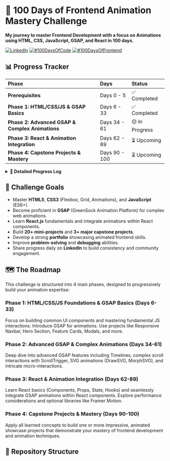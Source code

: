 # 🚀 100 Days of Frontend Animation Mastery Challenge

**My journey to master Frontend Development with a focus on Animations using HTML, CSS, JavaScript, GSAP, and React in 100 days.**

[![LinkedIn](https://img.shields.io/badge/Connect%20on-LinkedIn-blue?style=flat&logo=linkedin)](YOUR_LINKEDIN_PROFILE)
[![#100DaysOfCode](https://img.shields.io/badge/%23-100DaysOfCode-000000.svg?style=flat&logo=codecademy)](https://www.100daysofcode.com/)
[![#100DaysOfFrontend](https://img.shields.io/badge/%23-100DaysOfFrontend-3498db.svg?style=flat&logo=html5&logoColor=white)](https://github.com/topics/100-days-of-code)

## 📊 Progress Tracker

| Phase | Days | Status |
| :--- | :--- | :--- |
| **Prerequisites** | Days 0 - 5 | ✅ Completed |
| **Phase 1: HTML/CSS/JS & GSAP Basics** | Days 6 - 33 | ✅ Completed |
| **Phase 2: Advanced GSAP & Complex Animations** | Days 34 - 61 | 🟡 In Progress |
| **Phase 3: React & Animation Integration** | Days 62 - 89 | ⏳ Upcoming |
| **Phase 4: Capstone Projects & Mastery** | Days 90 - 100 | ⏳ Upcoming |

<details>
<summary><strong>📅 Detailed Progress Log</strong></summary>

### Prerequisites (Days 0-5): Setting Up & Review

- [x] **Day 0:** Environment Setup (VS Code, Git, Node.js, npm/yarn/pnpm, GitHub)
- [x] **Day 1:** HTML Review & Static Page
- [x] **Day 2:** CSS Review (Flexbox, Grid)
- [x] **Day 3:** JS Review (DOM Manipulation)
- [x] **Day 4:** Tailwind CSS Review
- [x] **Day 5:** Challenge Planning & Structure

### Phase 1: HTML/CSS/JS Foundations & GSAP Basics (Days 6-33)

#### Week 1 (Days 6-12): Core UI Components
- [x] **Day 6:** Responsive Navigation Bar
- [x] **Day 7:** Hero Section with CTA
- [x] **Day 8:** Feature Cards Grid
- [x] **Day 9:** Simple Pricing Table
- [x] **Day 10:** Testimonial/Review Card
- [x] **Day 11:** FAQ Accordion
- [x] **Day 12:** Basic Footer

#### Week 2 (Days 13-19): Interactivity & Simple Animations
- [x] **Day 13:** Image Slider (Manual)
- [x] **Day 14:** Simple Modal Popup
- [x] **Day 15:** Countdown Timer
- [x] **Day 16:** Progress Bar
- [x] **Day 17:** Contact Form with Validation
- [x] **Day 18:** Interactive Button Animation
- [x] **Day 19:** Simple To-Do List

#### Week 3 (Days 20-26): Introducing GSAP
- [x] **Day 20:** GSAP Setup & Basic Tween
- [x] **Day 21:** GSAP Stagger Animation
- [x] **Day 22:** Button Click Animation (GSAP)
- [x] **Day 23:** Animated Modal (GSAP)
- [x] **Day 24:** Animated FAQ Accordion (GSAP)
- [x] **Day 25:** ScrollTrigger Intro
- [x] **Day 26:** ScrollTrigger Pinning

#### Week 4 (Days 27-33): GSAP Deep Dive & Portfolio Prep
- [x] **Day 27:** Text Animation
- [x] **Day 28:** Image Gallery with Lightbox Effect
- [x] **Day 29:** Animated Progress Steps
- [x] **Day 30:** Loading Animation
- [x] **Day 31:** Personal Portfolio Landing Page
- [x] **Day 32:** Responsive Portfolio Sections
- [x] **Day 33:** Portfolio Project Showcase Grid

### Phase 2: Advanced GSAP & Complex Animations (Days 34-61)

#### Week 5 (Days 34-40): GSAP Timelines & Sequences
- [ ] **Day 34:** GSAP Timeline Basics
- [ ] **Day 35:** Nested Timelines
- [ ] **Day 36:** Controlling Timelines
- [ ] **Day 37:** Animated Hero Section
- [ ] **Day 38:** Animated Feature Section
- [ ] **Day 39:** Animated Testimonials Carousel
- [ ] **Day 40:** Animated Pricing Table

#### Week 6 (Days 41-47): Advanced ScrollTrigger
- [ ] **Day 41:** ScrollTrigger Markers & Refresh
- [ ] **Day 42:** ScrollTrigger Toggle Actions
- [ ] **Day 43:** ScrollTrigger Scrubbing
- [ ] **Day 44:** ScrollTrigger Horizontal Scroll
- [ ] **Day 45:** ScrollTrigger Layers
- [ ] **Day 46:** ScrollTrigger Refresh & Match Media
- [ ] **Day 47:** Animated Landing Page Section

#### Week 7 (Days 48-54): SVG & Morphing Animations
- [ ] **Day 48:** SVG Basics & Inline SVG
- [ ] **Day 49:** Animating SVG Properties
- [ ] **Day 50:** DrawSVG Plugin
- [ ] **Day 51:** MorphSVG Plugin
- [ ] **Day 52:** Animated SVG Icons
- [ ] **Day 53:** Animated SVG Illustration
- [ ] **Day 54:** Animated Logo

#### Week 8 (Days 55-61): Complex UI Animations & Micro-interactions
- [ ] **Day 55:** Animated Form Validation Feedback
- [ ] **Day 56:** Animated Search Bar
- [ ] **Day 57:** Animated Notification Toast
- [ ] **Day 58:** Animated Data Visualization
- [ ] **Day 59:** Animated Tab Interface
- [ ] **Day 60:** Animated Cursor Effects
- [ ] **Day 61:** Mini Project: Animated Landing Page

### Phase 3: React & Animation Integration (Days 62-89)

#### Week 9 (Days 62-68): React Basics
- [ ] **Day 62:** React Setup & First Component
- [ ] **Day 63:** JSX Deep Dive & Component Composition
- [ ] **Day 64:** Props
- [ ] **Day 65:** State with `useState` Hook
- [ ] **Day 66:** Conditional Rendering
- [ ] **Day 67:** Lists & Keys
- [ ] **Day 68:** Event Handling in React

#### Week 10 (Days 69-75): React State & Effects
- [ ] **Day 69:** Controlled Components
- [ ] **Day 70:** Lifting State Up
- [ ] **Day 71:** `useEffect` Hook
- [ ] **Day 72:** React Router Basics (Optional)
- [ ] **Day 73:** Styled Components or Tailwind with React
- [ ] **Day 74:** Responsive Design in React
- [ ] **Day 75:** Mini Project: Simple Weather App

#### Week 11 (Days 76-82): GSAP in React
- [ ] **Day 76:** Integrating GSAP with React
- [ ] **Day 77:** Animating Lists in React with GSAP
- [ ] **Day 78:** ScrollTrigger in React Components
- [ ] **Day 79:** ScrollTrigger with Pinning in React
- [ ] **Day 80:** Text Animations with GSAP in React
- [ ] **Day 81:** MorphSVG or other advanced GSAP plugins in React (Intro)
- [ ] **Day 82:** Mini Project: Animated Portfolio Section

#### Week 12 (Days 83-89): Advanced React Animation Patterns
- [ ] **Day 83:** Custom Hooks for Animations
- [ ] **Day 84:** Context API for Global Animation Control
- [ ] **Day 85:** Framer Motion Intro (Optional)
- [ ] **Day 86:** Framer Motion Layout Animations (Optional)
- [ ] **Day 87:** Performance Considerations in React Animations
- [ ] **Day 88:** Mini Project: Interactive Quiz App
- [ ] **Day 89:** Mini Project: Animated Contact Card App

### Phase 4: Capstone Projects & Mastery (Days 90-100)

#### Week 13 (Days 90-96): Capstone Project Planning & Development
- [ ] **Day 90:** Project Planning
- [ ] **Day 91:** Project Setup & Structure
- [ ] **Day 92:** Core UI Implementation
- [ ] **Day 93:** Data Integration
- [ ] **Day 94:** Core Animations Implementation
- [ ] **Day 95:** Advanced Scroll Animations
- [ ] **Day 96:** Micro-interactions & Polish

#### Week 14 (Days 97-100): Finalization & Sharing
- [ ] **Day 97:** Performance Optimization & Testing
- [ ] **Day 98:** Responsive Design Final Check & Accessibility
- [ ] **Day 99:** Deployment
- [ ] **Day 100:** Celebration & Reflection!

</details>

## 🎯 Challenge Goals

- Master **HTML5**, **CSS3** (Flexbox, Grid, Animations), and **JavaScript** (ES6+).
- Become proficient in **GSAP** (GreenSock Animation Platform) for complex web animations.
- Learn **React.js** fundamentals and integrate animations within React components.
- Build **20+ mini-projects** and **3+ major capstone projects**.
- Develop a strong **portfolio** showcasing animated frontend skills.
- Improve **problem-solving** and **debugging** abilities.
- Share progress daily on **LinkedIn** to build consistency and community engagement.

## 🗺️ The Roadmap

This challenge is structured into 4 main phases, designed to progressively build your animation expertise:

### Phase 1: HTML/CSS/JS Foundations & GSAP Basics (Days 6-33)
Focus on building common UI components and mastering fundamental JS interactions. Introduce GSAP for animations. Use projects like Responsive Navbar, Hero Section, Feature Cards, Modals, and more.

### Phase 2: Advanced GSAP & Complex Animations (Days 34-61)
Deep dive into advanced GSAP features including Timelines, complex scroll interactions with ScrollTrigger, SVG animations (DrawSVG, MorphSVG), and intricate micro-interactions.

### Phase 3: React & Animation Integration (Days 62-89)
Learn React basics (Components, Props, State, Hooks) and seamlessly integrate GSAP animations within React components. Explore performance considerations and optional libraries like Framer Motion.

### Phase 4: Capstone Projects & Mastery (Days 90-100)
Apply all learned concepts to build one or more impressive, animated showcase projects that demonstrate your mastery of frontend development and animation techniques.

## 📁 Repository Structure
